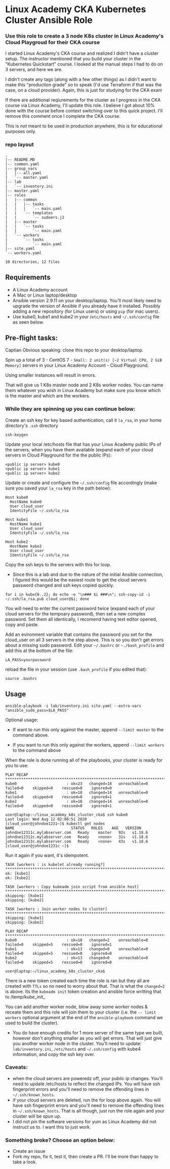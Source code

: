 # Linux Academy CKA Kubernetes Cluster Ansible Role
### Use this role to create a 3 node K8s cluster in Linux Academy's Cloud Playgroud for their CKA course

I started Linux Academy's CKA course and realized I didn't have a cluster setup.  The instructor mentioned that you build your cluster in the "Kubernetes Quickstart" course.  I looked at the manual steps I had to do on 3 servers, and here we are.

I didn't create any tags (along with a few other things) as I didn't want to make this "production grade" so to speak (I'd use Terraform if that was the case, on a cloud provider).  Again, this is just for studying for the CKA exam

If there are additional reqiurements for the cluster as I progress in the CKA course via Linux Academy, I'll update this role. I believe I got about 10% done with the course before context switching over to this quick project.  I'll remove this comment once I complete the CKA course.

This is _not_ meant to be used in production anywhere, this is for educational purposes only.

### repo layout
```
.
|-- README.MD
|-- common.yaml
|-- group_vars
|   |-- all.yaml
|   `-- master.yaml
|-- lab
|   `-- inventory.ini
|-- master.yaml
|-- roles
|   |-- common
|   |   |-- tasks
|   |   |   `-- main.yaml
|   |   `-- templates
|   |       `-- sudoers.j2
|   |-- master
|   |   `-- tasks
|   |       `-- main.yaml
|   `-- workers
|       `-- tasks
|           `-- main.yaml
|-- site.yaml
`-- workers.yaml

10 directories, 12 files
```
## Requirements
- A Linux Academy account
- A Mac or Linux laptop/desktop
- Ansible version 2.9.11 on your desktop/laptop.  You'll most likely need to upgrade the version of Ansible if you already have it installed.  Possibly adding a new repository (for Linux users) or using `pip` (for mac users).
- Use kube0, kube1 and kube2 in your /`etc/hosts` and `~/.ssh/config` file as seen below.

## Pre-flight tasks:

Captian Obvious speaking:  clone this repo to your desktop/laptop.

Spin up a total of 3 - CentOS 7 - `Small: 2 unit(s) [~2 Virtual CPU, 2 GiB Memory]` servers in your Linux Academy Account - Cloud Playground.

Using smaller instances will result in errors.

That will give us 1 K8s master  node and 2 K8s worker nodes.  You can name them whatever you wish in Linux Academy but make sure you know which is the master and which are the workers.

### While they are spinning up you can continue below:

Create an ssh key for key based authentication, call it `la_rsa`, in your home directory's `.ssh` directory
```
ssh-keygen
```

Update your local /etc/hosts file that has your Linux Academy public IPs of the servers, when you have them available (expand each of your cloud servers in Cloud Playground for the the public IPs):
```
<public ip server> kube0
<public ip server> kube1
<public ip server> kube2
```
Update or create and configure the `~/.ssh/config` file accordingly (make sure you saved your `la_rsa` key in the path below):
```
Host kube0
  HostName kube0
  User cloud_user
  IdentityFile ~/.ssh/la_rsa

Host kube1
  HostName kube1
  User cloud_user
  IdentityFile ~/.ssh/la_rsa

Host kube2
  HostName kube2
  User cloud_user
  IdentityFile ~/.ssh/la_rsa
  ```
Copy the ssh keys to the servers with this for loop.
- Since this is a lab and due to the nature of the initial Ansible connection, I figured this would be the easiest route to get the cloud servers password changed and ssh keys copied quickly.
```
for i in kube{0..2}; do echo -e "\n### $i ###\n"; ssh-copy-id -i ~/.ssh/la_rsa.pub cloud_user@$i; done
```
You will need to enter the current password twice (expand each of your cloud servers for the tempoary password), then set a new complex password.  Set them all identically, I recomend having text editor opened, copy and paste.

Add an evironment variable that contains the password you set for the cloud_user on all 3 servers in the step above.  This is so you don't get errors about a missing sudo password.  Edit your `~/.bashrc` or `~./bash_profile` and add this at the bottom of the file:
```
LA_PASS=yourpassword
```
reload the file in your session (use `.bash_profile` if you edited that):
```
source .bashrc
```


## Usage


```
ansible-playbook -i lab/inventory.ini site.yaml --extra-vars "ansible_sudo_pass=$LA_PASS"
```

Optional usage:
- If want to run this only against the master, append `--limit master` to the command above.

- If you want to run this only against the workers, append `--limit workers` to the command above

When the role is done running all of the playbooks, your cluster is ready for you to use:
```
PLAY RECAP **************************************************************************************************************************************************************************************************************************
kube0                      : ok=23   changed=18   unreachable=0    failed=0    skipped=0    rescued=0    ignored=0
kube1                      : ok=18   changed=14   unreachable=0    failed=0    skipped=0    rescued=0    ignored=1
kube2                      : ok=18   changed=14   unreachable=0    failed=0    skipped=0    rescued=0    ignored=1

user@laptop:~/linux_academy_k8s_cluster_cka$ ssh kube0
Last login: Wed Aug 12 02:08:51 2020
[cloud_user@johndoe1231~]$ kubectl get nodes
NAME                         STATUS   ROLES    AGE   VERSION
johndoe12311c.mylabserver.com   Ready    master   92s   v1.18.6
johndoe12312c.mylabserver.com   Ready    <none>   31s   v1.18.6
johndoe12313c.mylabserver.com   Ready    <none>   43s   v1.18.6
[cloud_user@johndoe1231c ~]$
```
Run it again if you want, it's idempotent.

```
TASK [workers : is kubelet already running?] ****************************************************************************************************************************************************************************************
ok: [kube1]
ok: [kube2]

TASK [workers : Copy kubeadm join script from ansible host] *************************************************************************************************************************************************************************
skipping: [kube1]
skipping: [kube2]

TASK [workers : Join worker nodes to cluster] ***************************************************************************************************************************************************************************************
skipping: [kube1]
skipping: [kube2]

PLAY RECAP **************************************************************************************************************************************************************************************************************************
kube0                      : ok=18   changed=2    unreachable=0    failed=0    skipped=5    rescued=0    ignored=1
kube1                      : ok=13   changed=0    unreachable=0    failed=0    skipped=5    rescued=0    ignored=0
kube2                      : ok=13   changed=0    unreachable=0    failed=0    skipped=5    rescued=0    ignored=0

user@laptop:~/linux_academy_k8s_cluster_cka$
```
There is a new token created each time the role is ran but they all are created with `TTLs` so no need to worry about that.  That is what the `changed=2` is above.  Its the `kubeadm init` token creation and ansible force writting that to /temp/kube_init_

You can add another worker node, blow away some worker nodes & receate them and this role will join them to your cluster (i.e. the `-- limit workers` optional argument at the end of the `ansible-playbook` command we used to build the cluster).

- You do have enough credits for 1 more server of the same type we built, however don't anything smaller as you will get errors.  That will just give you another worker node in the cluster.  You'll need to update: `lab/inventory.ini`, `/etc/hosts` and `~/.ssh/config` with kube4 information, and copy the ssh key over.


### Caveats:
- when the cloud servers are poweredz off, your public ip changes.  You'll need to update /etc/hosts to reflect the changed IPs.  You will have ssh fingerprint errors and you'll need to remove the offending lines in `~/.ssh/known_hosts`.
- if your cloud servers are deleted, run the for loop above again.  You will have ssh fingerprint errors and you'll need to remove the offending lines in `~/.ssh/known_hosts`.  That is all though, just run the role again and your cluster will be spun up.
- I did not pin the software versions for yum as Linux Academy did not instruct us to.  I want this to just work.

### Something broke?  Choose an option below:
- Create an issue
- Fork my repo, fix it, test it, then create a PR.  I'll be more than happy to take a look.